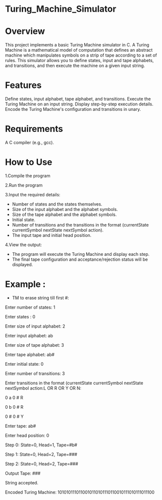 # Turing_Machine_Simulator

# Overview
This project implements a basic Turing Machine simulator in C. A Turing Machine is a mathematical model of computation that defines an abstract machine which manipulates symbols on a strip of tape according to a set of rules. This simulator allows you to define states, input and tape alphabets, and transitions, and then execute the machine on a given input string.

# Features
Define states, input alphabet, tape alphabet, and transitions.
Execute the Turing Machine on an input string.
Display step-by-step execution details.
Encode the Turing Machine's configuration and transitions in unary.

# Requirements
A C compiler (e.g., gcc).

# How to Use
1.Compile the program

2.Run the program

3.Input the required details:
- Number of states and the states themselves.
- Size of the input alphabet and the alphabet symbols.
- Size of the tape alphabet and the alphabet symbols.
- Initial state.
- Number of transitions and the transitions in the format (currentState currentSymbol nextState nextSymbol action).
- The input tape and initial head position.

4.View the output:
- The program will execute the Turing Machine and display each step.
- The final tape configuration and acceptance/rejection status will be displayed.

 # Example :
 - TM to erase string till first #:
 
Enter number of states: 1

Enter states <one charachter only> : 0

Enter size of input alphabet: 2

Enter input alphabet: ab

Enter size of tape alphabet: 3

Enter tape alphabet: ab#

Enter initial state: 0

Enter number of transitions: 3

Enter transitions in the format (currentState currentSymbol nextState nextSymbol action:L OR R OR Y OR N:

0 a 0 # R

0 b 0 # R

0 # 0 # Y

Enter tape: ab#

Enter head position: 0

Step 0: State=0, Head=1, Tape=#b#

Step 1: State=0, Head=2, Tape=###

Step 2: State=0, Head=2, Tape=###

Output Tape: ###

String accepted.

Encoded Turing Machine: 1010101110110010110101110110010111010111011100
